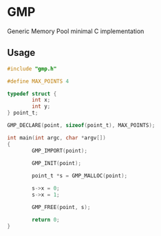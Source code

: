 # GMP
Generic Memory Pool minimal C implementation

## Usage
```c
#include "gmp.h"

#define MAX_POINTS 4

typedef struct {
        int x;
        int y;
} point_t;

GMP_DECLARE(point, sizeof(point_t), MAX_POINTS);

int main(int argc, char *argv[])
{
        GMP_IMPORT(point);

        GMP_INIT(point);
        
        point_t *s = GMP_MALLOC(point);

        s->x = 0;
        s->x = 1;

        GMP_FREE(point, s);

        return 0;
}
```
